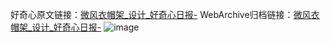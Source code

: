 好奇心原文链接：[微风衣帽架_设计_好奇心日报-](https://www.qdaily.com/articles/2211.html)
WebArchive归档链接：[微风衣帽架_设计_好奇心日报-](http://web.archive.org/web/20190623150942/https://www.qdaily.com/articles/2211.html)
![image](http://ww3.sinaimg.cn/large/007d5XDply1g3verhgh7bj30u04517he)
